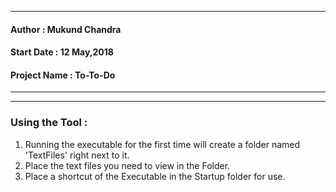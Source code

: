 
---
#### Author : Mukund Chandra
#### Start Date : 12 May,2018
#### Project Name : To-To-Do
---

---
### Using the Tool :
1. Running the executable for the first time will create a folder named 'TextFiles' right next to it.
2. Place the text files you need to view in the Folder.
3. Place a shortcut of the Executable in the Startup folder for use.






